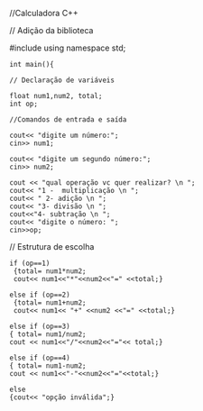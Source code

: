 
//Calculadora C++

// Adição da biblioteca 

#include <iostream>
    using namespace std;

    int main(){
    
    // Declaração de variáveis

    float num1,num2, total;
    int op;

    //Comandos de entrada e saída

    cout<< "digite um número:";
    cin>> num1;

    cout<< "digite um segundo número:";
    cin>> num2;

    cout << "qual operação vc quer realizar? \n ";
    cout<< "1 -  multiplicação \n ";
    cout<< " 2- adição \n ";
    cout<< "3- divisão \n ";
    cout<<"4- subtração \n ";
    cout<< "digite o número: ";
    cin>>op;

// Estrutura de escolha 

    if (op==1)
     {total= num1*num2;
     cout<< num1<<"*"<<num2<<"=" <<total;}
    
    else if (op==2)
     {total= num1+num2;
     cout<< num1<< "+" <<num2 <<"=" <<total;}

    else if (op==3)
    { total= num1/num2;
    cout << num1<<"/"<<num2<<"="<< total;}

    else if (op==4)
    { total= num1-num2;
    cout << num1<<"-"<<num2<<"="<<total;}

    else 
    {cout<< "opção inválida";}
